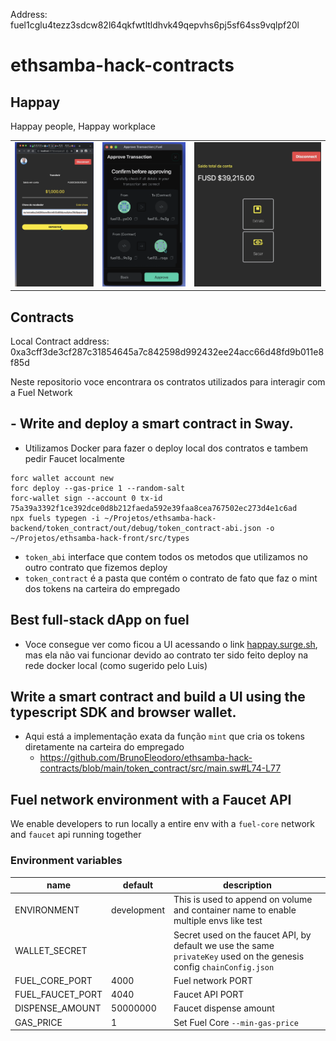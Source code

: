 Address: fuel1cglu4tezz3sdcw82l64qkfwtltldhvk49qepvhs6pj5sf64ss9vqlpf20l

# ethsamba-hack-contracts

## Happay
Happay people, Happay workplace

<table>
  <tr>
    <td><img src="docs/Screenshot 2023-04-02 at 08.49.45.png" width="100%"/></td>
    <td><img src="docs/Screenshot 2023-04-02 at 08.49.55.png" width="100%"/></td>
    <td><img src="docs/Screenshot 2023-04-02 at 08.50.08.png" width="100%"/></td>
  </tr>
</table>

## Contracts

Local Contract address: 0xa3cff3de3cf287c31854645a7c842598d992432ee24acc66d48fd9b011e8f85d

Neste repositorio voce encontrara os contratos utilizados para interagir com a Fuel Network

## - Write and deploy a smart contract in Sway. 

- Utilizamos Docker para fazer o deploy local dos contratos e tambem pedir Faucet localmente

```
forc wallet account new
forc deploy --gas-price 1 --random-salt
forc-wallet sign --account 0 tx-id 75a39a3392f1ce392dce0d8b212faeda592e39faa8cea767502ec273d4e1c6ad
npx fuels typegen -i ~/Projetos/ethsamba-hack-backend/token_contract/out/debug/token_contract-abi.json -o ~/Projetos/ethsamba-hack-front/src/types
```

- `token_abi` interface que contem todos os metodos que utilizamos no outro contrato que fizemos deploy
- `token_contract` é a pasta que contém o contrato de fato que faz o mint dos tokens na carteira do empregado


## Best full-stack dApp on fuel 

- Voce consegue ver como ficou a UI acessando o link <a href="https://happay.surge.sh" target="_blank">happay.surge.sh</a>, mas ela não vai funcionar devido ao contrato ter sido feito deploy na rede docker local (como sugerido pelo Luis)

## Write a smart contract and build a UI using the typescript SDK and browser wallet. 

- Aqui está a implementação exata da função `mint` que cria os tokens diretamente na carteira do empregado
    - https://github.com/BrunoEleodoro/ethsamba-hack-contracts/blob/main/token_contract/src/main.sw#L74-L77

## Fuel network environment with a Faucet API

We enable developers to run locally a entire env with a
`fuel-core` network and `faucet` api running together

### Environment variables

| name             | default     | description                                                                                                          |
| ---------------- | ----------- | -------------------------------------------------------------------------------------------------------------------- |
| ENVIRONMENT      | development | This is used to append on volume and container name to enable multiple envs like test                                |
| WALLET_SECRET    |             | Secret used on the faucet API, by default we use the same `privateKey` used on the genesis config `chainConfig.json` |
| FUEL_CORE_PORT   | 4000        | Fuel network PORT                                                                                                    |
| FUEL_FAUCET_PORT | 4040        | Faucet API PORT                                                                                                      |
| DISPENSE_AMOUNT  | 50000000    | Faucet dispense amount                                                                                               |
| GAS_PRICE        | 1           | Set Fuel Core `--min-gas-price`                                                                                      |
